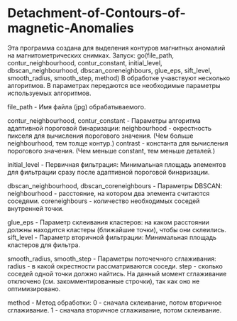 # Detachment-of-Contours-of-magnetic-Anomalies
Эта программа создана для выделения контуров магнитных аномалий на магнитометрических снимках.
Запуск: go(file_path, contur_neighbourhood, contur_constant, initial_level,
                      dbscan_neighbourhood, dbscan_coreneighbours, glue_eps, sift_level,
                      smooth_radius, smooth_step, method)
В обработке учавствуют несколько алгоритмов. В параметрах передаются все необходимые параметры используемых алгоритмов.
 
file_path                                 - Имя файла (jpg) обрабатываемого.

contur_neighbourhood, contur_constant  - Параметры алгоритма адаптивной пороговой бинаризации: neighbourhood -
                                         окрестность пикселя для вычисления порогового значения.
                                         (Чем больше neighbourhood, тем толще контур.)
                                         contrast - константа для вычисления порогового значения.
                                         (Чем меньше constant, тем меньше деталей.)

initial_level                          - Первичная фильтрация:
                                         Минимальная площадь элементов для фильтрации сразу после адаптивной пороговой бинаризации.

dbscan_neighbourhood, dbscan_coreneighbours - Параметры DBSCAN: neighbourhood - расстояние, на котором два элемента считаются соседями.
                                                             coreneighbours - количество необходимых соседей внутренней точки.

glue_eps                            - Параметр склеивания кластеров: на каком расстоянии должны находится кластеры (ближайшие точки),
                                              чтобы они склеились.
sift_level                                  - Параметр вторичной фильтрации: Минимальная площадь кластеров для фильтра.

smooth_radius, smooth_step                  - Параметры поточечного сглаживания: radius - в какой окрестности рассматриваются соседи.
                                                                                  step - сколько соседей одной точки должно найтись.
                                             На данный момент сглаживание отключено (см. закомментированные строчки), так как оно не оптимизировано.

method                                      - Метод обработки: 0 - сначала склеивание, потом вторичное сглаживание.
                                                               1 - сначала вторичное сглаживание, потом склеивание.

